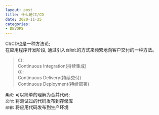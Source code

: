 ```yaml
---
layout: post
title: 什么是CI/CD
date: 2020-11-25
categories:
- DEVOPS
---
```


CI/CD也是一种方法论; <br>
在应用程序开发阶段, 通过引入`自动化`的方式来频繁地向客户交付的一种方法。<br>

>`CI`:<br>
>Continuous Integration(持续集成)<br>
>`CD`:<br> 
>Continuous Delivery(持续交付)<br>
>Continuous Deployment(持续部署)<br>

`集成`: 可以简单的理解为合并代码;<br>
`交付`: 将测试过的代码发布到存储库<br>
`部署`: 将应用代码发布到生产环境<br>




